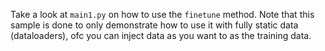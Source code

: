 Take a look at `main1.py` on how to use the `finetune` method. Note that this sample is done to only demonstrate how to use it with fully static data (dataloaders), ofc you can inject data as you want to as the training data.